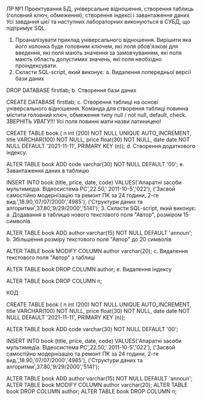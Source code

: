 ЛР №1
Проектування БД, універсальне відношення, створення таблиць (головний ключ, обмеження), створення індексі і завантаження даних
Усі завдання цієї та наступних лабораторних виконуються в СУБД, що підтримує SQL.
1. Проаналізувати приклад універсального відношення. Вирішити яка його колонка буде головним ключем, які поля обов'язкові для введення, які
поля мають значення за замовчуванням, які поля мають область допустимих значень, які поля необхідно проіндексувати.
2. Скласти SQL-script, який виконує:
a. Видалення попередньої версії бази даних 

DROP DATABASE firstlab;
b. Створення бази даних 

CREATE DATABASE firstlab;
c. Створення таблиці на основі універсального відношення. Команда для створення таблиці повинна містити головний ключ, обмеження
типу null / not null, default, check. ЗВЕРНІТЬ УВАГУ!!! Усі поля повинні мати назви латиницею!

CREATE TABLE book (
n int (200) NOT NULL UNIQUE AUTO_INCREMENT,
title VARCHAR(100) NOT NULL,
price float(30) NOT NULL,
date date NOT NULL DEFAULT '2021-11-11',
PRIMARY KEY (n));
d. Створення додаткового індексу.

ALTER TABLE book
ADD code varchar(30) NOT NULL DEFAULT '00';
e. Завантаження даних в таблицю

INSERT INTO book (title, price, date, code)
VALUES('Апаратні засоби мультимедіа. Відеосистема
РС',22.50,' 2011-10-5','022'), 
('Засвой самостійно модернізацію та ремонт
ПК за 24 години, 2-ге вид.',18.90,'07/07/2000','4985'),
('Структури даних та алгоритми',37.80,'9/29/2000','5141');
3. Скласти SQL-script, який виконує:
a. Додавання в таблицю нового текстового поля "Автор", розміром 15 символів

ALTER TABLE book
ADD author varchar(15) NOT NULL DEFAULT 'announ';
b. Збільшення розміру текстового поля "Автор" до 20 символів

ALTER TABLE book
MODIFY COLUMN author varchar(20);
c. Видалення текстового поля "Автор" з таблиці

ALTER TABLE book
DROP COLUMN author;
e. Видалення індексу

ALTER TABLE book
DROP COLUMN n;


КОД

CREATE TABLE book (
n int (200) NOT NULL UNIQUE AUTO_INCREMENT,
title VARCHAR(100) NOT NULL,
price float(30) NOT NULL,
date date NOT NULL DEFAULT '2021-11-11',
PRIMARY KEY (n));

ALTER TABLE book
ADD code varchar(30) NOT NULL DEFAULT '00';

INSERT INTO book (title, price, date, code)
VALUES('Апаратні засоби мультимедіа. Відеосистема
РС',22.50,' 2011-10-5','022'), 
('Засвой самостійно модернізацію та ремонт
ПК за 24 години, 2-ге вид.',18.90,'07/07/2000','4985'),
('Структури даних та алгоритми',37.80,'9/29/2000','5141');

ALTER TABLE book
ADD author varchar(15) NOT NULL DEFAULT 'announ';
ALTER TABLE book
MODIFY COLUMN author varchar(20);
ALTER TABLE book
DROP COLUMN author;
ALTER TABLE book
DROP COLUMN n;
